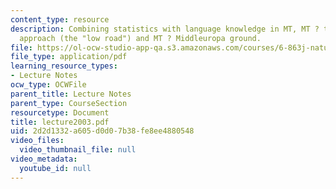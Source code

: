 ```yaml
---
content_type: resource
description: Combining statistics with language knowledge in MT, MT ? the statistical
  approach (the "low road") and MT ? Middleuropa ground.
file: https://ol-ocw-studio-app-qa.s3.amazonaws.com/courses/6-863j-natural-language-and-the-computer-representation-of-knowledge-spring-2003/2d2d1332a605d0d07b38fe8ee4880548_lecture2003.pdf
file_type: application/pdf
learning_resource_types:
- Lecture Notes
ocw_type: OCWFile
parent_title: Lecture Notes
parent_type: CourseSection
resourcetype: Document
title: lecture2003.pdf
uid: 2d2d1332-a605-d0d0-7b38-fe8ee4880548
video_files:
  video_thumbnail_file: null
video_metadata:
  youtube_id: null
---
```


